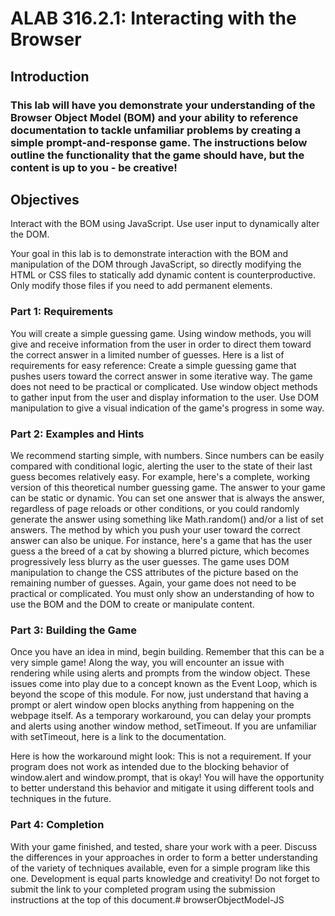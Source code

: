 # ALAB 316.2.1: Interacting with the Browser

## Introduction

### This lab will have you demonstrate your understanding of the Browser Object Model (BOM) and your ability to reference documentation to tackle unfamiliar problems by creating a simple prompt-and-response game. The instructions below outline the functionality that the game should have, but the content is up to you - be creative!

## Objectives

Interact with the BOM using JavaScript.
Use user input to dynamically alter the DOM.

Your goal in this lab is to demonstrate interaction with the BOM and manipulation of the DOM through JavaScript, so directly modifying the HTML or CSS files to statically add dynamic content is counterproductive. Only modify those files if you need to add permanent elements.

### Part 1: Requirements

You will create a simple guessing game. Using window methods, you will give and receive information from the user in order to direct them toward the correct answer in a limited number of guesses.
Here is a list of requirements for easy reference:
Create a simple guessing game that pushes users toward the correct answer in some iterative way. The game does not need to be practical or complicated.
Use window object methods to gather input from the user and display information to the user.
Use DOM manipulation to give a visual indication of the game's progress in some way.

### Part 2: Examples and Hints

We recommend starting simple, with numbers. Since numbers can be easily compared with conditional logic, alerting the user to the state of their last guess becomes relatively easy.
For example, here's a complete, working version of this theoretical number guessing game.
The answer to your game can be static or dynamic. You can set one answer that is always the answer, regardless of page reloads or other conditions, or you could randomly generate the answer using something like Math.random() and/or a list of set answers.
The method by which you push your user toward the correct answer can also be unique. For instance, here's a game that has the user guess a the breed of a cat by showing a blurred picture, which becomes progressively less blurry as the user guesses.
The game uses DOM manipulation to change the CSS attributes of the picture based on the remaining number of guesses.
Again, your game does not need to be practical or complicated. You must only show an understanding of how to use the BOM and the DOM to create or manipulate content.

### Part 3: Building the Game

Once you have an idea in mind, begin building. Remember that this can be a very simple game!
Along the way, you will encounter an issue with rendering while using alerts and prompts from the window object. These issues come into play due to a concept known as the Event Loop, which is beyond the scope of this module. For now, just understand that having a prompt or alert window open blocks anything from happening on the webpage itself.
As a temporary workaround, you can delay your prompts and alerts using another window method, setTimeout. If you are unfamiliar with setTimeout, here is a link to the documentation.

Here is how the workaround might look:
This is not a requirement. If your program does not work as intended due to the blocking behavior of window.alert and window.prompt, that is okay! You will have the opportunity to better understand this behavior and mitigate it using different tools and techniques in the future.

### Part 4: Completion

With your game finished, and tested, share your work with a peer. Discuss the differences in your approaches in order to form a better understanding of the variety of techniques available, even for a simple program like this one. Development is equal parts knowledge and creativity!
Do not forget to submit the link to your completed program using the submission instructions at the top of this document.# browserObjectModel-JS
